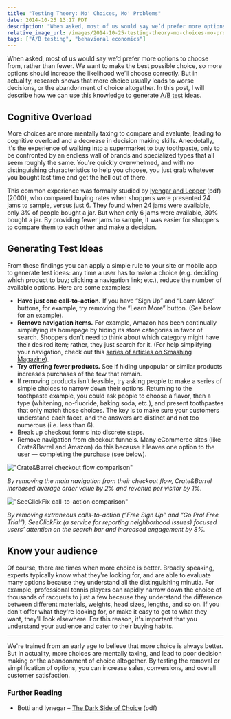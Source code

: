 ```yaml
---
title: "Testing Theory: Mo' Choices, Mo' Problems"
date: 2014-10-25 13:17 PDT
description: "When asked, most of us would say we’d prefer more options to choose from, rather than fewer. We want to make the best possible choice, so more options should increase the likelihood we’ll choose correctly. But in actuality, research shows that more choice usually leads to worse decisions, or the abandonment of choice altogether. In this post, I will describe how we can use this knowledge to generate A/B test ideas."
relative_image_url: /images/2014-10-25-testing-theory-mo-choices-mo-problems/crateandbarrel-noNav.png
tags: ["A/B testing", "behavioral economics"]
---
```


When asked, most of us would say we’d prefer more options to choose from, rather than fewer. We want to make the best possible choice, so more options should increase the likelihood we’ll choose correctly. But in actuality, research shows that more choice usually leads to worse decisions, or the abandonment of choice altogether. In this post, I will describe how we can use this knowledge to generate [A/B test](https://www.optimizely.com/ab-testing/) ideas.

## Cognitive Overload

More choices are more mentally taxing to compare and evaluate, leading to cognitive overload and a decrease in decision making skills. Anecdotally, it's the experience of walking into a supermarket to buy toothpaste, only to be confronted by an endless wall of brands and specialized types that all seem roughly the same. You're quickly overwhelmed, and with no distinguishing characteristics to help you choose, you just grab whatever you bought last time and get the hell out of there.

This common experience was formally studied by [Iyengar and Lepper](http://www.columbia.edu/~ss957/articles/Choice_is_Demotivating.pdf) (pdf) (2000), who compared buying rates when shoppers were presented 24 jams to sample, versus just 6. They found when 24 jams were available, only 3% of people bought a jar. But when only 6 jams were available, 30% bought a jar. By providing fewer jams to sample, it was easier for shoppers to compare them to each other and make a decision.

## Generating Test Ideas

From these findings you can apply a simple rule to your site or mobile app to generate test ideas: any time a user has to make a choice (e.g. deciding which product to buy; clicking a navigation link; etc.), reduce the number of available options. Here are some examples:

- **Have just one call-to-action.** If you have “Sign Up” and “Learn More” buttons, for example, try removing the “Learn More” button. (See below for an example).
- **Remove navigation items.** For example, Amazon has been continually simplifying its homepage by hiding its store categories in favor of search. Shoppers don't need to think about which category might have their desired item; rather, they just search for it. (For help simplifying your navigation, check out this [series of articles on Smashing Magazine](http://www.smashingmagazine.com/2013/12/03/efficiently-simplifying-navigation-information-architecture/)).
- **Try offering fewer products.** See if hiding unpopular or similar products increases purchases of the few that remain.
- If removing products isn’t feasible, try asking people to make a series of simple choices to narrow down their options. Returning to the toothpaste example, you could ask people to choose a flavor, then a type (whitening, no-fluoride, baking soda, etc.), and present toothpastes that only match those choices. The key is to make sure your customers understand each facet, and the answers are distinct and not too numerous (i.e. less than 6).
- Break up checkout forms into discrete steps.
- Remove navigation from checkout funnels. Many eCommerce sites (like Crate&Barrel and Amazon) do this because it leaves one option to the user — completing the purchase (see below).

!["Crate&Barrel checkout flow comparison"](http://jlzych.com/images/2014-10-25-testing-theory-mo-choices-mo-problems/crateandbarrel-noNav.png)

*By removing the main navigation from their checkout flow, Crate&Barrel increased average order value by 2% and revenue per visitor by 1%.*

!["SeeClickFix call-to-action comparison"](http://jlzych.com/images/2014-10-25-testing-theory-mo-choices-mo-problems/SeeClickFix.png)

*By removing extraneous calls-to-action (“Free Sign Up” and “Go Pro! Free Trial”), SeeClickFix (a service for reporting neighborhood issues) focused users’ attention on the search bar and increased engagement by 8%.*

## Know your audience

Of course, there are times when more choice is better. Broadly speaking, experts typically know what they're looking for, and are able to evaluate many options because they understand all the distinguishing minutia. For example, professional tennis players can rapidly narrow down the choice of thousands of racquets to just a few because they understand the difference between different materials, weights, head sizes, lengths, and so on. If you don't offer what they're looking for, or make it easy to get to what they want, they'll look elsewhere. For this reason, it's important that you understand your audience and cater to their buying habits.

---

We're trained from an early age to believe that more choice is always better. But in actuality, more choices are mentally taxing, and lead to poor decision making or the abandonment of choice altogether. By testing the removal or simplification of options, you can increase sales, conversions, and overall customer satisfaction.

### Further Reading

- Botti and Iynegar – [The Dark Side of Choice](http://faculty.london.edu/sbotti/assets/documents/Dark_side_of_choice.pdf) (pdf)
